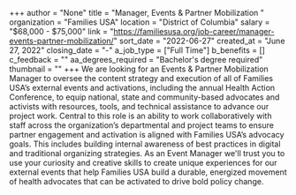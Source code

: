 +++
author = "None"
title = "Manager, Events & Partner Mobilization "
organization = "Families USA"
location = "District of Columbia"
salary = "$68,000 - $75,000"
link = "https://familiesusa.org/job-career/manager-events-partner-mobilization/"
sort_date = "2022-06-27"
created_at = "June 27, 2022"
closing_date = "-"
a_job_type = ["Full Time"]
b_benefits = []
c_feedback = ""
aa_degrees_required = "Bachelor's degree required"
thumbnail = ""
+++
We are looking for an Events & Partner Mobilization Manager to oversee the content strategy and execution of all of Families USA’s external events and activations, including the annual Health Action Conference, to equip national, state and community-based advocates and activists with resources, tools, and technical assistance to advance our project work. Central to this role is an ability to work collaboratively with staff across the organization’s departmental and project teams to ensure partner engagement and activation is aligned with Families USA’s advocacy goals. This includes building internal awareness of best practices in digital and traditional organizing strategies.  As an Event Manager we'll trust you to use your curiosity and creative skills to create unique experiences for our external events that help Families USA build a durable, energized movement of health advocates that can be activated to drive bold policy change.